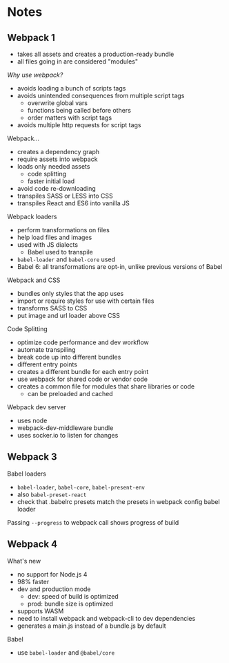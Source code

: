 # Notes

## Webpack 1

- takes all assets and creates a production-ready bundle
- all files going in are considered "modules"

_Why use webpack?_

- avoids loading a bunch of scripts tags
- avoids unintended consequences from multiple script tags
  - overwrite global vars
  - functions being called before others
  - order matters with script tags
- avoids multiple http requests for script tags

Webpack...

- creates a dependency graph
- require assets into webpack
- loads only needed assets
  - code splitting
  - faster initial load
- avoid code re-downloading
- transpiles SASS or LESS into CSS
- transpiles React and ES6 into vanilla JS

Webpack loaders

- perform transformations on files
- help load files and images
- used with JS dialects
  - Babel used to transpile
- `babel-loader` and `babel-core` used
- Babel 6: all transformations are opt-in, unlike previous versions of Babel

Webpack and CSS

- bundles only styles that the app uses
- import or require styles for use with certain files
- transforms SASS to CSS
- put image and url loader above CSS

Code Splitting

- optimize code performance and dev workflow
- automate transpiling
- break code up into different bundles
- different entry points
- creates a different bundle for each entry point
- use webpack for shared code or vendor code
- creates a common file for modules that share libraries or code
  - can be preloaded and cached

Webpack dev server

- uses node
- webpack-dev-middleware bundle
- uses socker.io to listen for changes

## Webpack 3

Babel loaders

- `babel-loader`, `babel-core`, `babel-present-env`
- also `babel-preset-react`
- check that .babelrc presets match the presets in webpack config babel loader

Passing `--progress` to webpack call shows progress of build

## Webpack 4

What's new

- no support for Node.js 4
- 98% faster
- dev and production mode
  - dev: speed of build is optimized
  - prod: bundle size is optimized
- supports WASM
- need to install webpack and webpack-cli to dev dependencies
- generates a main.js instead of a bundle.js by default

Babel

- use `babel-loader` and `@babel/core`
